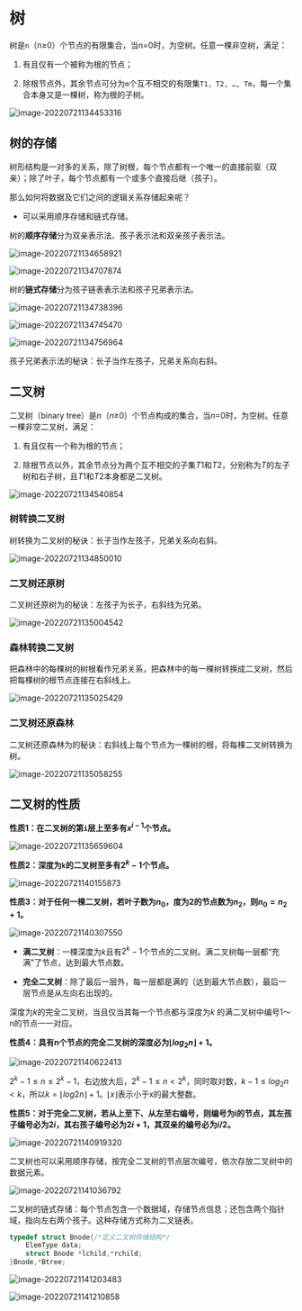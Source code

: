 # 树

树是`n`（n≥0）个节点的有限集合，当n=0时，为空树。任意一棵非空树，满足：

1. 有且仅有一个被称为根的节点；

2. 除根节点外，其余节点可分为`m`个互不相交的有限集`T1, T2, …, Tm`，每一个集合本身又是一棵树，称为根的子树。

![image-20220721134453316](https://victor-gx.oss-cn-beijing.aliyuncs.com/img/2022/DSA/202207211345378.png)

## 树的存储

树形结构是一对多的关系，除了树根，每个节点都有一个唯一的直接前驱（双亲）；除了叶子，每个节点都有一个或多个直接后继（孩子）。

那么如何将数据及它们之间的逻辑关系存储起来呢？

- 可以采用顺序存储和链式存储。

树的**顺序存储**分为双亲表示法、孩子表示法和双亲孩子表示法。

![image-20220721134658921](https://victor-gx.oss-cn-beijing.aliyuncs.com/img/2022/DSA/202207211346954.png)

![image-20220721134707874](https://victor-gx.oss-cn-beijing.aliyuncs.com/img/2022/DSA/202207211347932.png)

树的**链式存储**分为孩子链表表示法和孩子兄弟表示法。

![image-20220721134738396](https://victor-gx.oss-cn-beijing.aliyuncs.com/img/2022/DSA/202207211347428.png)

![image-20220721134745470](https://victor-gx.oss-cn-beijing.aliyuncs.com/img/2022/DSA/202207211347514.png)

![image-20220721134756964](https://victor-gx.oss-cn-beijing.aliyuncs.com/img/2022/DSA/202207211347025.png)

孩子兄弟表示法的秘诀：长子当作左孩子，兄弟关系向右斜。

## 二叉树

二叉树（binary tree）是*n*（*n*≥0）个节点构成的集合，当*n*=0时，为空树。任意一棵非空二叉树，满足：

1. 有且仅有一个称为根的节点；

2. 除根节点以外，其余节点分为两个互不相交的子集*T*1和*T*2，分别称为*T*的左子树和右子树，且*T*1和*T*2本身都是二叉树。

![image-20220721134540854](https://victor-gx.oss-cn-beijing.aliyuncs.com/img/2022/DSA/202207211345902.png)

### 树转换二叉树

树转换为二叉树的秘诀：长子当作左孩子，兄弟关系向右斜。

![image-20220721134850010](https://victor-gx.oss-cn-beijing.aliyuncs.com/img/2022/DSA/202207211348064.png)

### 二叉树还原树

二叉树还原树为的秘诀：左孩子为长子，右斜线为兄弟。

![image-20220721135004542](https://victor-gx.oss-cn-beijing.aliyuncs.com/img/2022/DSA/202207211350592.png)

### 森林转换二叉树

把森林中的每棵树的树根看作兄弟关系，把森林中的每一棵树转换成二叉树，然后把每棵树的根节点连接在右斜线上。

![image-20220721135025429](https://victor-gx.oss-cn-beijing.aliyuncs.com/img/2022/DSA/202207211351083.png)

### 二叉树还原森林

二叉树还原森林为的秘诀：右斜线上每个节点为一棵树的根，将每棵二叉树转换为树。

![image-20220721135058255](https://victor-gx.oss-cn-beijing.aliyuncs.com/img/2022/DSA/202207211350322.png)

## 二叉树的性质

**性质1：在二叉树的第`i`层上至多有$x^{i-1}$个节点。**

![image-20220721135659604](https://victor-gx.oss-cn-beijing.aliyuncs.com/img/2022/DSA/202207211356655.png)

**性质2：深度为`k`的二叉树至多有$2^k−1$个节点。**

![image-20220721140155873](https://victor-gx.oss-cn-beijing.aliyuncs.com/img/2022/DSA/202207211401924.png)

**性质3：对于任何一棵二叉树，若叶子数为$n_0$，度为2的节点数为$n_2$，则$n_0=n_2+1$。**

![image-20220721140307550](https://victor-gx.oss-cn-beijing.aliyuncs.com/img/2022/DSA/202207211403597.png)

- **满二叉树**：一棵深度为$k$且有$2^k−1$个节点的二叉树。满二叉树每一层都“充满”了节点，达到最大节点数。

- **完全二叉树**：除了最后一层外，每一层都是满的（达到最大节点数），最后一层节点是从左向右出现的。

​    深度为*k*的完全二叉树，当且仅当其每一个节点都与深度为*k* 的满二叉树中编号1～n的节点一一对应。

**性质4：具有n个节点的完全二叉树的深度必为$\lfloor log_2n \rfloor+1$。**

![image-20220721140622413](https://victor-gx.oss-cn-beijing.aliyuncs.com/img/2022/DSA/202207211406460.png)

$2^k−1≤n≤2^k−1$，右边放大后，$2^k−1≤n<2^k$，同时取对数，$k−1≤log_2n<k$，所以$k=\lfloor log2n\rfloor+1$。$\lfloor x \rfloor$表示小于x的最大整数。

**性质5：对于完全二叉树，若从上至下、从左至右编号，则编号为i的节点，其左孩子编号必为$2i$，其右孩子编号必为$2i +1$，其双亲的编号必为$i/2$。**

![image-20220721140919320](https://victor-gx.oss-cn-beijing.aliyuncs.com/img/2022/DSA/202207211409356.png)

二叉树也可以采用顺序存储，按完全二叉树的节点层次编号，依次存放二叉树中的数据元素。

![image-20220721141036792](https://victor-gx.oss-cn-beijing.aliyuncs.com/img/2022/DSA/202207211410837.png)

二叉树的链式存储：每个节点包含一个数据域，存储节点信息；还包含两个指针域，指向左右两个孩子。这种存储方式称为二叉链表。

```c++
typedef struct Bnode{/*定义二叉树存储结构*/
	ElemType data;
	struct Bnode *lchild,*rchild;
}Bnode,*Btree;

```

![image-20220721141203483](https://victor-gx.oss-cn-beijing.aliyuncs.com/img/2022/DSA/202207211412519.png)

![image-20220721141210858](https://victor-gx.oss-cn-beijing.aliyuncs.com/img/2022/DSA/202207211412893.png)